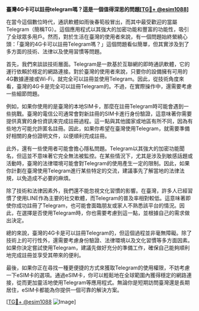 **臺灣4G卡可以註冊telegram嗎？這是一個值得深思的問題[[TG💪+ @esim1088](https://t.me/s/esim1088)]**

在當今這個數位時代，通訊軟體如雨後春筍般冒出，而其中最受歡迎的當屬Telegram（簡稱TG）。這個應用程式以其強大的加密功能和豐富的功能性，吸引了全球眾多用戶。然而，對於生活在臺灣的使用者來說，有一個問題始終縈繞心頭：「臺灣的4G卡可以註冊Telegram嗎？」這個問題看似簡單，但其實涉及到了多方面的技術、法律以及使用習慣等問題。

首先，我們來談談技術層面。Telegram是一款基於互聯網的即時通訊軟體，它的運行依賴於穩定的網路連接。對於臺灣的使用者來說，只要你的設備擁有可用的4G數據連接或Wi-Fi，就完全可以註冊並使用Telegram。因此，從技術角度來看，臺灣的4G卡是完全可以註冊Telegram的。不過，在實際操作中，還需要考慮一些細節問題。

例如，如果你使用的是臺灣的本地SIM卡，那麼在註冊Telegram時可能會遇到一些挑戰。臺灣的電信公司通常會對新註冊的SIM卡進行身份驗證，這意味著你需要提供真實的身份資訊來完成註冊過程。這一點與其他國家或地區有所不同，因為有些地方可能允許匿名註冊。因此，如果你希望在臺灣使用Telegram，就需要準備好相關的身份證明文件，以便順利完成註冊。

此外，還有一些使用者可能會擔心隱私問題。Telegram以其強大的加密功能聞名，但這並不意味著它完全無法被監控。在某些情況下，尤其是涉及到敏感話題或活動時，臺灣的法律環境可能會對Telegram的使用產生一定的限制。因此，如果你計劃在臺灣使用Telegram進行某些特定的交流，建議事先了解當地的法律法規，以免造成不必要的麻煩。

除了技術和法律因素外，我們還不能忽視文化習慣的影響。在臺灣，許多人已經習慣了使用LINE作為主要的社交軟體，而Telegram的普及率相對較低。這意味著即使你成功註冊了Telegram，也可能會面臨朋友或家人不熟悉該平台的情況。因此，在選擇是否使用Telegram時，你也需要考慮到這一點，並根據自己的需求做出決定。

總的來說，臺灣的4G卡是可以註冊Telegram的，但這個過程並非毫無障礙。除了技術上的可行性外，還需要考慮身份驗證、法律環境以及文化習慣等多方面因素。如果你決定嘗試使用Telegram，建議先做好充分的準備工作，確保自己能夠順利地完成註冊並享受其帶來的便利。

最後，如果你正在尋找一種更便捷的方式來獲取Telegram的使用權限，不妨考慮一下eSIM卡的選項。通過eSIM卡，你可以輕鬆地在全球範圍內獲得穩定的網路連接，從而更加靈活地使用Telegram等應用程式。無論你是短期訪問臺灣還是長期居住，eSIM卡都能為你提供一個可靠的解決方案。

[[TG💪+ @esim1088](https://t.me/s/esim1088) ![Image](https://i.postimg.cc/4NQfJmqS/Snipaste-2025-05-13-00-14-12.png)]